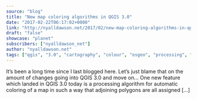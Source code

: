 ```yaml
---
source: "blog"
title: "New map coloring algorithms in QGIS 3.0"
date: "2017-02-22T06:17:02+0000"
link: "http://nyalldawson.net/2017/02/new-map-coloring-algorithms-in-qgis-3-0/"
draft: "false"
showcase: "planet"
subscribers: ["nyalldawson_net"]
author: "nyalldawson.net"
tags: ["qgis", "3.0", "cartography", "colour", "osgeo", "processing", "qgis"]
---
```


It&#8217;s been a long time since I last blogged here. Let&#8217;s just blame that on the amount of changes going into QGIS 3.0 and move on&#8230; One new feature which landed in QGIS 3.0 today is a processing algorithm for automatic coloring of a map in such a way that adjoining polygons are all assigned [&#8230;]
